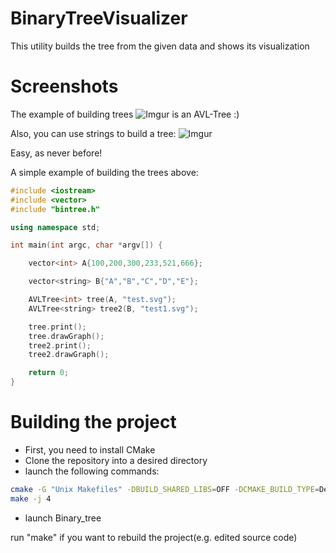 # BinaryTreeVisualizer
This utility builds the tree from the given data and shows its visualization

# Screenshots
The example of building trees
![Imgur](https://i.imgur.com/XtWzD4z.png)
is an AVL-Tree :)

Also, you can use strings to build a tree:
![Imgur](https://i.imgur.com/e3aLLD7.png)

Easy, as never before!

A simple example of building the trees above:
```CPP
#include <iostream>
#include <vector>
#include "bintree.h"

using namespace std;

int main(int argc, char *argv[]) {

    vector<int> A{100,200,300,233,521,666};

    vector<string> B{"A","B","C","D","E"};

    AVLTree<int> tree(A, "test.svg");
    AVLTree<string> tree2(B, "test1.svg");

    tree.print();
    tree.drawGraph();
    tree2.print();
    tree2.drawGraph();

    return 0;
}
```

# Building the project
 - First, you need to install CMake
 - Clone the repository into a desired directory
 - launch the following commands:
 ```bash
 cmake -G "Unix Makefiles" -DBUILD_SHARED_LIBS=OFF -DCMAKE_BUILD_TYPE=Debug
 make -j 4
 ```
 - launch Binary_tree

run "make" if you want to rebuild the project(e.g. edited source code)
